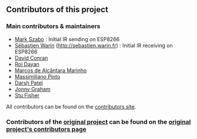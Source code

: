 ## Contributors of this project
### Main contributors & maintainers
- [Mark Szabo](https://github.com/markszabo/) : Initial IR sending on ESP8266
- [Sébastien Warin](https://github.com/sebastienwarin/) (http://sebastien.warin.fr) : Initial IR receiving on ESP8266
- [David Conran](https://github.com/crankyoldgit/)
- [Roi Dayan](https://github.com/roidayan/)
- [Marcos de Alcântara Marinho](https://github.com/marcosamarinho/)
- [Massimiliano Pinto](https://github.com/pintomax/)
- [Darsh Patel](https://github.com/darshkpatel/)
- [Jonny Graham](https://github.com/jonnygraham/)
- [Stu Fisher](https://github.com/stufisher/)

All contributors can be found on the [contributors site](https://github.com/markszabo/IRremoteESP8266/graphs/contributors). 

### Contributors of the [original project](https://github.com/z3t0/Arduino-IRremote) can be found on the [original project's contributors page](https://github.com/z3t0/Arduino-IRremote/blob/master/Contributors.md)
